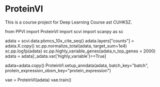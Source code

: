 # ProteinVI

This is a course project for Deep Learning Course ast CUHKSZ.




from PPVI import ProteinVI
import scvi
import scanpy as sc

adata = scvi.data.pbmcs_10x_cite_seq()
adata.layers["counts"] = adata.X.copy()
sc.pp.normalize_total(adata, target_sum=1e4)
sc.pp.log1p(adata)
sc.pp.highly_variable_genes(adata,n_top_genes = 2000)
adata = adata[:,adata.var['highly_variable']==True]

adata=adata.copy()
ProteinVI.setup_anndata(adata, batch_key="batch", protein_expression_obsm_key="protein_expression")

vae = ProteinVI(adata)
vae.train() 
